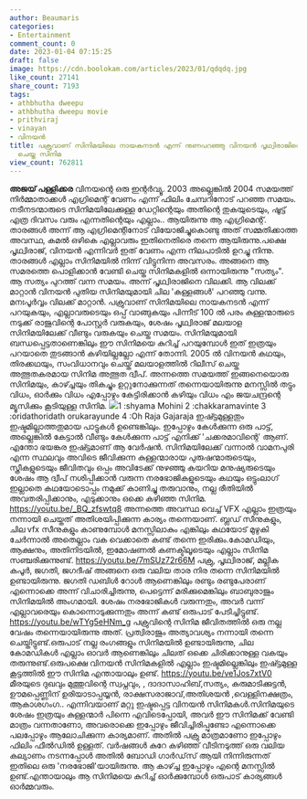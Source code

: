 ```yaml
---
author: Beaumaris
categories:
- Entertainment
comment_count: 0
date: 2023-01-04 07:15:25
draft: false
image: https://cdn.boolokam.com/articles/2023/01/qdqdq.jpg
like_count: 27141
share_count: 7193
tags:
- athbhutha dweepu
- athbhutha dweepu movie
- prithviraj
- vinayan
- വിനയൻ
title: പക്രുവാണ് സിനിമയിലെ നായകനടൻ എന്ന് നുണപറഞ്ഞു വിനയൻ പൃഥ്വിരാജിനെ രക്ഷിക്കാൻ കൂടി
  ചെയ്ത സിനിമ
view_count: 762811
---
```


**അജയ് പള്ളിക്കര** വിനയന്റെ ഒരു ഇന്റർവ്യൂ. 2003 അല്ലെങ്കിൽ 2004 സമയത്ത് നിർമ്മാതാക്കൾ എഗ്രിമെന്റ് വേണം എന്ന് ഫിലിം ചേമ്പറിനോട് പറഞ്ഞ സമയം. നടീനടന്മാരുടെ സിനിമയിലേക്കുള്ള ഡേറ്റിന്റെയും അതിന്റെ തുകയുടെയും, ഷൂട്ട് എത്ര ദിവസം വരും എന്നതിന്റെയും എല്ലാം.. ആയിരുന്നു ആ എഗ്രിമെന്റ്. താരങ്ങൾ അന്ന് ആ എഗ്രിമെന്റിനോട് വിയോജിച്ചുകൊണ്ടു അത് സമ്മതിക്കാത്ത അവസ്ഥ, കമൽ ഒഴികെ എല്ലാവരും ഇതിനെതിരെ തന്നെ ആയിരുന്നു.പക്ഷെ പൃഥ്വിരാജ്, വിനയൻ എന്നിവർ ഇത് വേണം എന്ന നിലപാടിൽ ഉറച്ചു നിന്നു. താരങ്ങൾ എല്ലാം സിനിമയിൽ നിന്ന് വിട്ടുനിന്ന അവസരം. അങ്ങനെ ആ സമരത്തെ പൊളിക്കാൻ വേണ്ടി ചെയ്ത സിനിമകളിൽ ഒന്നായിരുന്നു "സത്യം". ആ സത്യം പുറത്ത് വന്ന സമയം. അന്ന് പൃഥ്വിരാജിനെ വിലക്കി. ആ വിലക്ക് മാറ്റാൻ വിനയൻ പുതിയ സിനിമയുമായി ചില 'കള്ളങ്ങൾ' പറഞ്ഞു വന്നു. മനഃപൂർവ്വം വിലക്ക് മാറ്റാൻ. പക്രുവാണ് സിനിമയിലെ നായകനടൻ എന്ന് പറയുകയും, എല്ലാവരുടെയും ഒപ്പ്‌ വാങ്ങുകയും പിന്നീട് 100 ൽ പരം കുള്ളന്മാരുടെ നടുക്ക് രാജുവിന്റെ പോസ്റ്റർ വരുകയും, ശേഷം പൃഥ്വിരാജ് മലയാള സിനിമയിലേക്ക് വീണ്ടും വരുകയും ചെയ്ത സമയം. സിനിമയുമായി ബന്ധപ്പെട്ടതാണെങ്കിലും ഈ സിനിമയെ കുറിച്ച് പറയുമ്പോൾ ഇത് ഇത്രയും പറയാതെ തുടങ്ങാൻ കഴിയില്ലല്ലോ എന്ന് തോന്നി. 2005 ൽ വിനയൻ കഥയും, തിരക്കഥയും, സംവിധാനവും ചെയ്ത് മലയാളത്തിൽ റിലീസ് ചെയ്ത അത്ഭുതകരമായ സിനിമ അത്ഭുത ദ്വീപ്. അന്നത്തെ സമയത്ത് ഇങ്ങനെയൊരു സിനിമയും, കാഴ്ച്ചയും തികച്ചും ഉറ്റുനോക്കുന്നത് തന്നെയായിരുന്നു മനസ്സിൽ തട്ടും വിധം, ഓർക്കും വിധം എപ്പോഴും കേട്ടിരിക്കാൻ കഴിയും വിധം എം ജയചന്ദ്രന്റെ മ്യൂസിക്കും കൂടിയുള്ള സിനിമ. ![](https://cdn.boolokam.com/articles/2023/01/qdqdq.jpg)1 :shyama Mohini 2 :chakkaramavinte 3 :oridathoridath orukarayunde 4 :Oh Raja Gajaraja ഇഷ്ട്ടമുള്ളതും ഇഷ്ടമില്ലാത്തതുമായ പാട്ടുകൾ ഉണ്ടെങ്കിലും. ഇപ്പോഴും കേൾക്കുന്ന ഒരു പാട്ട്, അല്ലെങ്കിൽ കേട്ടാൽ വീണ്ടും കേൾക്കുന്ന പാട്ട് എനിക്ക് 'ചക്കരമാവിന്റെ' ആണ്. എന്തോ ഭയങ്കര ഇഷ്ട്ടമാണ് ആ വേർഷൻ. സിനിമയിലേക്ക് വന്നാൽ വാമനപുരി എന്ന സ്ഥലവും അവിടെ ജീവിക്കുന്ന കുള്ളന്മാരായ പുരുഷന്മാരുടെയും, സ്ത്രീകളുടെയും ജീവിതവും ഒപ്പം അവിടേക്ക് നുഴഞ്ഞു കയറിയ മനുഷ്യരുടെയും ശേഷം ആ ദ്വീപ് നശിപ്പിക്കാൻ വരുന്ന നരഭോജികളുടെയും കഥയും ഒട്ടുംലാഗ് ഇല്ലാതെ കഥയോടൊപ്പം നമുക്ക് കാണിച്ചു തരുവാനും, നല്ല രീതിയിൽ അവതരിപ്പിക്കാനും, എടുക്കാനും ഒക്കെ കഴിഞ്ഞ സിനിമ. https://youtu.be/_BQ_zfswtq8 അന്നത്തെ അവസ്ഥ വെച്ച് VFX എല്ലാം ഇത്രയും നന്നായി ചെയ്തത് അതിശയിപ്പിക്കുന്ന കാര്യം തന്നെയാണ്. ബ്ലഡ് സീനുകളും, ചില vfx സീനുകളും കാണുമ്പോൾ മനസ്സിലാകും എങ്കിലും കഥയോട് മുഴുകി ചേർന്നാൽ അതെല്ലാം വക വെക്കാതെ കണ്ട് തന്നെ ഇരിക്കും.കോമഡിയും, ആക്ഷനും, അതിനിടയിൽ, ഇമോഷണൽ കണക്ടിലൂടെയും എല്ലാം സിനിമ സഞ്ചരിക്കുന്നുണ്ട്. https://youtu.be/7mSUz72r66M പക്രു, പൃഥ്വിരാജ്, മല്ലിക കപൂർ, ജഗതി, ജഗദീഷ് അങ്ങനെ ഒരു വലിയ താര നിര തന്നെ സിനിമയിൽ ഉണ്ടായിരുന്നു. ജഗതി ഡബിൾ റോൾ ആണെങ്കിലും രണ്ടും രണ്ടുപേരാണ് എന്നൊക്കെ അന്ന് വിചാരിച്ചിരുന്നു, പെട്ടെന്ന് മരിക്കുമെങ്കിലും ബാബുരാജും സിനിമയിൽ അംഗമായി. ശേഷം നരഭോജികൾ വരുന്നതും, അവർ വന്ന് എല്ലാവരെയും കൊന്നൊടുക്കുന്നതും അന്ന് കണ്ട് ഒരുപാട് പേടിച്ചിട്ടുണ്ട്. https://youtu.be/wTYg5eHNm_g പക്രുവിന്റെ സിനിമ ജീവിതത്തിൽ ഒരു നല്ല വേഷം തന്നെയായിരുന്നു അത്‌. പ്രത്വിരാജും അത്യാവശ്യം നന്നായി തന്നെ ചെയ്തിട്ടുണ്ട്.ഒരുപാട് നല്ല രംഗങ്ങളും സിനിമയിൽ ഉണ്ടായിരുന്നു, ചില കോമഡികൾ എല്ലാം ഓവർ ആണെങ്കിലും ചിലത് ഒക്കെ ചിരിക്കാനുള്ള വകയും തരുന്നുണ്ട്.ഒരുപക്ഷെ വിനയൻ സിനിമകളിൽ എല്ലാം ഇഷ്ടമില്ലെങ്കിലും ഇഷ്ട്ടമുള്ള കൂട്ടത്തിൽ ഈ സിനിമ എന്തായാലും ഉണ്ട്. https://youtu.be/ve1Jos7xtV0 മീരയുടെ ദുഖവും മുത്തുവിന്റെ സ്വപ്നവും, , ദാദാസാഹിബ്,സത്യം, കരുമാടിക്കുട്ടൻ, ഊമപ്പെണ്ണിന് ഉരിയാടാപ്പയ്യൻ, രാക്ഷസരാജാവ്,അതിശയൻ ,വെള്ളിനക്ഷത്രം, ആകാശഗംഗ.. എന്നിവയാണ് മറ്റു ഇഷ്ടപ്പെട്ട വിനയൻ സിനിമകൾ.സിനിമയുടെ ശേഷം ഇത്രയും കുള്ളന്മാർ പിന്നെ എവിടെപ്പോയി, അവർ ഈ സിനിമക്ക് വേണ്ടി മാത്രം വന്നതാണോ, അവരൊക്കെ ഇപ്പോഴും ജീവിച്ചിരിപ്പുണ്ടോ എന്നൊക്കെ പലപ്പോഴും ആലോചിക്കുന്ന കാര്യമാണ്. അതിൽ പക്രു മാത്രമാണോ ഇപ്പോഴും ഫിലിം ഫീൽഡിൽ ഉള്ളത്. വർഷങ്ങൾ കുറേ കഴിഞ്ഞ് വീടിനടുത്ത് ഒരു വലിയ കല്യാണം നടന്നപ്പോൾ അതിൽ ബോഡി ഗാർഡ്‌സ് ആയി നിന്നിരുന്നത് ഇതിലെ ഒരു 'നരഭോജി'യായിരുന്നു. ആ കാഴ്ച്ച ഇപ്പോഴും എന്റെ മനസ്സിൽ ഉണ്ട്.എന്തായാലും ആ സിനിമയെ കുറിച്ച് ഓർക്കുമ്പോൾ ഒരുപാട് കാര്യങ്ങൾ ഓർമ്മവരും. &nbsp;